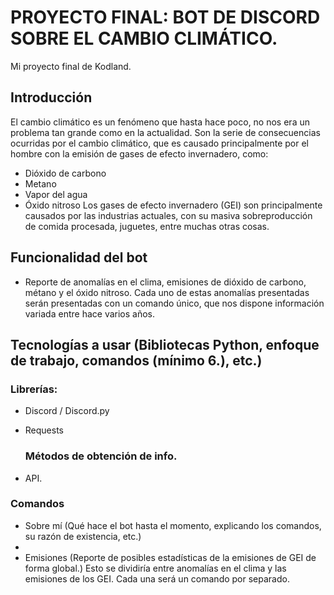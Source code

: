 # PROYECTO FINAL: BOT DE DISCORD SOBRE EL CAMBIO CLIMÁTICO.
Mi proyecto final de Kodland.
## Introducción
El cambio climático es un fenómeno que hasta hace poco, no nos era un problema tan grande como en la actualidad.
Son la serie de consecuencias ocurridas por el cambio climático, que es causado principalmente por el hombre con la emisión de gases de efecto invernadero, como:
- Dióxido de carbono
- Metano
- Vapor del agua
- Óxido nitroso
Los gases de efecto invernadero (GEI) son principalmente causados por las industrias actuales, con su masiva sobreproducción de comida procesada, juguetes, entre muchas otras cosas.


## Funcionalidad del bot
- Reporte de anomalías en el clima, emisiones de dióxido de carbono, métano y el óxido nitroso.
Cada uno de estas anomalías presentadas serán presentadas con un comando único, que nos dispone información variada entre hace varios años.


## Tecnologías a usar (Bibliotecas Python, enfoque de trabajo, comandos (mínimo 6.), etc.)
### Librerías:
- Discord / Discord.py
- Requests
  
  ### Métodos de obtención de info.
- API.


### Comandos
- Sobre mí (Qué hace el bot hasta el momento, explicando los comandos, su razón de existencia, etc.)
-
- Emisiones (Reporte de posibles estadísticas de la emisiones de GEI de forma global.)
Esto se dividiría entre anomalías en el clima y las emisiones de los GEI.
Cada una será un comando por separado. 
